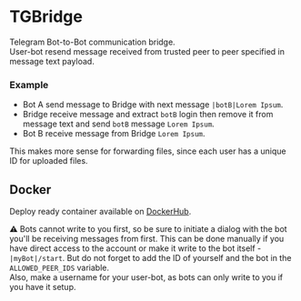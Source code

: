 # TGBridge
Telegram Bot-to-Bot communication bridge.\
User-bot resend message received from trusted peer to peer specified in message text payload.

### Example
- Bot A send message to Bridge with next message `|botB|Lorem Ipsum`.
- Bridge receive message and extract `botB` login then remove it from message text and send `botB` message `Lorem Ipsum`.
- Bot B receive message from Bridge `Lorem Ipsum`.

This makes more sense for forwarding files, since each user has a unique ID for uploaded files.

## Docker
Deploy ready container available on [DockerHub](https://hub.docker.com/r/morb0/tgbridge).

⚠️ Bots cannot write to you first, so be sure to initiate a dialog with the bot you'll be receiving messages from first. This can be done manually if you have direct access to the account or make it write to the bot itself - `|myBot|/start`. But do not forget to add the ID of yourself and the bot in the `ALLOWED_PEER_IDS` variable.\
Also, make a username for your user-bot, as bots can only write to you if you have it setup.